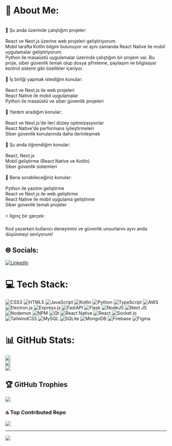 # 💫 About Me:
<br>🔭 Şu anda üzerinde çalıştığım projeler:<br><br>React ve Next.js üzerine web projeleri geliştiriyorum.<br>Mobil tarafta Kotlin bilgim bulunuyor ve aynı zamanda React Native ile mobil uygulamalar geliştiriyorum.<br>Python ile masaüstü uygulamalar üzerinde çalıştığım bir 
 projem var. Bu proje, siber güvenlik temalı olup dosya şifreleme, paylaşım ve bilgisayar kontrol sistemi gibi özellikler içeriyor.<br>
<br>👯 İş birliği yapmak istediğim konular:<br><br>React ve Next.js ile web projeleri<br>React Native ile mobil uygulamalar<br>Python ile masaüstü ve siber güvenlik projeleri<br>
<br>🤝 Yardım aradığım konular:<br><br>React ve Next.js'de ileri düzey optimizasyonlar<br>React Native'de performans iyileştirmeleri<br>Siber güvenlik konularında daha derinleşmek<br>
<br>🌱 Şu anda öğrendiğim konular:<br><br>React, Next.js<br>Mobil geliştirme (React Native ve Kotlin)<br>Siber güvenlik sistemleri<br>
<br>💬 Bana sorabileceğiniz konular:<br><br>Python ile yazılım geliştirme<br>React ve Next.js ile web geliştirme<br>React Native ile mobil uygulama geliştirme<br>Siber güvenlik temalı projeler<br>
<br>⚡ İlginç bir gerçek:<br><br>Kod yazarken kullanıcı deneyimini ve güvenlik unsurlarını aynı anda düşünmeyi seviyorum!


## 🌐 Socials:
[![LinkedIn](https://img.shields.io/badge/LinkedIn-%230077B5.svg?logo=linkedin&logoColor=white)](https://www.linkedin.com/in/furkan-aslan-a2124423a/) 

# 💻 Tech Stack:
![CSS3](https://img.shields.io/badge/css3-%231572B6.svg?style=for-the-badge&logo=css3&logoColor=white) ![HTML5](https://img.shields.io/badge/html5-%23E34F26.svg?style=for-the-badge&logo=html5&logoColor=white) ![JavaScript](https://img.shields.io/badge/javascript-%23323330.svg?style=for-the-badge&logo=javascript&logoColor=%23F7DF1E) ![Kotlin](https://img.shields.io/badge/kotlin-%237F52FF.svg?style=for-the-badge&logo=kotlin&logoColor=white) ![Python](https://img.shields.io/badge/python-3670A0?style=for-the-badge&logo=python&logoColor=ffdd54) ![TypeScript](https://img.shields.io/badge/typescript-%23007ACC.svg?style=for-the-badge&logo=typescript&logoColor=white) ![AWS](https://img.shields.io/badge/AWS-%23FF9900.svg?style=for-the-badge&logo=amazon-aws&logoColor=white) ![Electron.js](https://img.shields.io/badge/Electron-191970?style=for-the-badge&logo=Electron&logoColor=white) ![Express.js](https://img.shields.io/badge/express.js-%23404d59.svg?style=for-the-badge&logo=express&logoColor=%2361DAFB) ![FastAPI](https://img.shields.io/badge/FastAPI-005571?style=for-the-badge&logo=fastapi) ![Flask](https://img.shields.io/badge/flask-%23000.svg?style=for-the-badge&logo=flask&logoColor=white) ![NodeJS](https://img.shields.io/badge/node.js-6DA55F?style=for-the-badge&logo=node.js&logoColor=white) ![Next JS](https://img.shields.io/badge/Next-black?style=for-the-badge&logo=next.js&logoColor=white) ![Nodemon](https://img.shields.io/badge/NODEMON-%23323330.svg?style=for-the-badge&logo=nodemon&logoColor=%BBDEAD) ![NPM](https://img.shields.io/badge/NPM-%23CB3837.svg?style=for-the-badge&logo=npm&logoColor=white) ![Qt](https://img.shields.io/badge/Qt-%23217346.svg?style=for-the-badge&logo=Qt&logoColor=white) ![React Native](https://img.shields.io/badge/react_native-%2320232a.svg?style=for-the-badge&logo=react&logoColor=%2361DAFB) ![React](https://img.shields.io/badge/react-%2320232a.svg?style=for-the-badge&logo=react&logoColor=%2361DAFB) ![Socket.io](https://img.shields.io/badge/Socket.io-black?style=for-the-badge&logo=socket.io&badgeColor=010101) ![TailwindCSS](https://img.shields.io/badge/tailwindcss-%2338B2AC.svg?style=for-the-badge&logo=tailwind-css&logoColor=white) ![MySQL](https://img.shields.io/badge/mysql-4479A1.svg?style=for-the-badge&logo=mysql&logoColor=white) ![SQLite](https://img.shields.io/badge/sqlite-%2307405e.svg?style=for-the-badge&logo=sqlite&logoColor=white) ![MongoDB](https://img.shields.io/badge/MongoDB-%234ea94b.svg?style=for-the-badge&logo=mongodb&logoColor=white) ![Firebase](https://img.shields.io/badge/firebase-a08021?style=for-the-badge&logo=firebase&logoColor=ffcd34) ![Figma](https://img.shields.io/badge/figma-%23F24E1E.svg?style=for-the-badge&logo=figma&logoColor=white)
# 📊 GitHub Stats:
![](https://github-readme-stats.vercel.app/api?username=Furkanaslnn&theme=apprentice&hide_border=false&include_all_commits=true&count_private=true)<br/>
![](https://github-readme-streak-stats.herokuapp.com/?user=Furkanaslnn&theme=apprentice&hide_border=false)<br/>
![](https://github-readme-stats.vercel.app/api/top-langs/?username=Furkanaslnn&theme=apprentice&hide_border=false&include_all_commits=true&count_private=true&layout=compact)

## 🏆 GitHub Trophies
![](https://github-profile-trophy.vercel.app/?username=Furkanaslnn&theme=apprentice&no-frame=false&no-bg=true&margin-w=4)

### 🔝 Top Contributed Repo
![](https://github-contributor-stats.vercel.app/api?username=Furkanaslnn&limit=5&theme=apprentice&combine_all_yearly_contributions=true)

---
[![](https://visitcount.itsvg.in/api?id=Furkanaslnn&icon=5&color=3)](https://visitcount.itsvg.in)

<!-- Proudly created with GPRM ( https://gprm.itsvg.in ) -->

